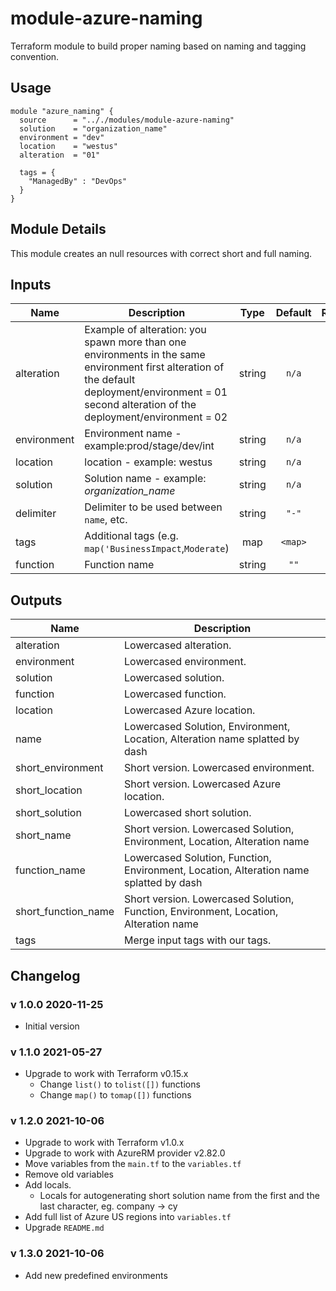 # module-azure-naming

Terraform module to build proper naming based on naming and tagging convention.

## Usage

```HCL
module "azure_naming" {
  source      = ".././modules/module-azure-naming"
  solution    = "organization_name"
  environment = "dev"
  location    = "westus"
  alteration  = "01"

  tags = {
    "ManagedBy" : "DevOps"
  }
}
```

## Module Details

This module creates an null resources with correct short and full naming.

## Inputs

| Name | Description | Type | Default | Required |
|------|-------------|:----:|:-----:|:-----:|
| alteration | Example of alteration: you spawn more than one environments in the same environment first alteration of the default deployment/environment = 01 second alteration of the deployment/environment = 02 | string | `n/a` | yes |
| environment | Environment name -	example:prod/stage/dev/int | string | `n/a` | yes |
| location | location - example: westus | string | `n/a` | yes |
| solution | Solution name - example: *organization_name* | string | `n/a` | yes |
| delimiter | Delimiter to be used between `name`, etc. | string | `"-"` | no |
| tags | Additional tags (e.g. `map('BusinessImpact`,`Moderate`) | map | `<map>` | no |
| function | Function name | string | `""` | no |
## Outputs

| Name | Description |
|------|-------------|
| alteration | Lowercased alteration. |
| environment | Lowercased environment. |
| solution | Lowercased solution. |
| function | Lowercased function. |
| location | Lowercased Azure location. |
| name | Lowercased Solution, Environment, Location, Alteration name splatted by dash |
| short_environment | Short version. Lowercased environment. |
| short_location | Short version. Lowercased Azure location. |
| short_solution | Lowercased short solution. |
| short_name | Short version. Lowercased Solution, Environment, Location, Alteration name |
| function_name | Lowercased Solution, Function, Environment, Location, Alteration name splatted by dash |
| short_function_name | Short version. Lowercased Solution, Function, Environment, Location, Alteration name |
| tags | Merge input tags with our tags. |

## Changelog

### v 1.0.0 2020-11-25

* Initial version

### v 1.1.0 2021-05-27

* Upgrade to work with Terraform v0.15.x
  * Change `list()` to `tolist([])` functions
  * Change `map()` to `tomap([])` functions

### v 1.2.0 2021-10-06

* Upgrade to work with Terraform v1.0.x
* Upgrade to work with AzureRM provider v2.82.0
* Move variables from the `main.tf` to the `variables.tf`
* Remove old variables
* Add locals.
  * Locals for autogenerating short solution name from the first and the last character, eg. company -> cy
* Add full list of Azure US regions into `variables.tf`
* Upgrade `README.md`

### v 1.3.0 2021-10-06

* Add new predefined environments